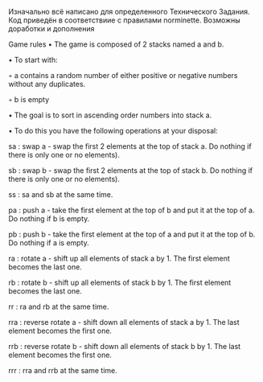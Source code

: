 Изначально всё написано для определенного Технического Задания. Код приведён в соответствиие с правилами norminette. Возможны доработки и дополнения

Game rules
• The game is composed of 2 stacks named a and b.

• To start with:

  ◦ a contains a random number of either positive or negative numbers without any duplicates.
  
  ◦ b is empty
  
• The goal is to sort in ascending order numbers into stack a.

• To do this you have the following operations at your disposal:

  sa : swap a - swap the first 2 elements at the top of stack a. Do nothing if there is only one or no elements).
  
  sb : swap b - swap the first 2 elements at the top of stack b. Do nothing if there is only one or no elements).
  
  ss : sa and sb at the same time.
  
  pa : push a - take the first element at the top of b and put it at the top of a. Do nothing if b is empty.
  
  pb : push b - take the first element at the top of a and put it at the top of b. Do nothing if a is empty.
  
  ra : rotate a - shift up all elements of stack a by 1. The first element becomes the last one.
  
  rb : rotate b - shift up all elements of stack b by 1. The first element becomes the last one.
  
  rr : ra and rb at the same time.
  
  rra : reverse rotate a - shift down all elements of stack a by 1. The last element becomes the first one.
  
  rrb : reverse rotate b - shift down all elements of stack b by 1. The last element becomes the first one.
  
  rrr : rra and rrb at the same time.
